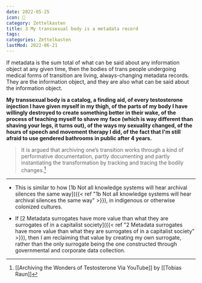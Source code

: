 ```yaml
---
date: 2022-05-25
icon: 🔖
category: Zettelkasten
title: 3 My transsexual body is a metadata record
tags:
categories: Zettelkasten
lastMod: 2022-06-21
---
```

If metadata is the sum total of what can be said about any information object at any given time, then the bodies of trans people undergoing medical forms of transition are living, always-changing metadata records. They are the information object, and they are also what can be said about the information object.

**My transsexual body is a catalog, a finding aid, of every testosterone injection I have given myself in my thigh, of the parts of my body I have willingly destroyed to create something better in their wake, of the process of teaching myself to shave my face (which is way different than shaving your legs, it turns out), of the ways my sexuality changed, of the hours of speech and movement therapy I did, of the fact that I'm still afraid to use gendered bathrooms in public after 4 years.**


> It is argued that archiving one’s transition works through a kind of performative documentation, partly documenting and partly instantiating the transformation by tracking and tracing the bodily changes.[^1]

[^1]: [[Archiving the Wonders of Testosterone Via YouTube]] by [[Tobias Raun]]

-----

- This is similar to how [1b Not all knowledge systems will hear archival silences the same way]({{< ref "1b Not all knowledge systems will hear archival silences the same way" >}}), in indigenous or otherwise colonized cultures.

- If [2 Metadata surrogates have more value than what they are surrogates of in a capitalist society]({{< ref "2 Metadata surrogates have more value than what they are surrogates of in a capitalist society" >}}), then I am reclaiming that value by creating my own surrogate, rather than the only surrogate being the one constructed through governmental and corporate data collection.
